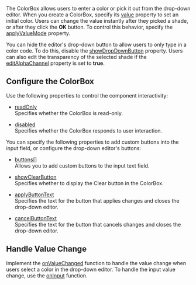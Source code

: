 The ColorBox allows users to enter a color or pick it out from the drop-down editor. When you create a ColorBox, specify its [value]() property to set an initial color. Users can change the value instantly after they picked a shade, or after they click the **OK** button. To control this behavior, specify the [applyValueMode]() property. 

You can hide the editor's drop-down button to allow users to only type in a color code. To do this, disable the [showDropDownButton]() property. Users can also edit the transparency of the selected shade if the [editAlphaChannel]() property is set to **true**.

## Configure the ColorBox

Use the following properties to control the component interactivity:

- [readOnly]()    
Specifies whether the ColorBox is read-only.

- [disabled]()    
Specifies whether the ColorBox responds to user interaction.

You can specify the following properties to add custom buttons into the input field, or configure the drop-down editor's buttons:

- [buttons[]]()    
Allows you to add custom buttons to the input text field.

- [showClearButton]()    
Specifies whether to display the Clear button in the ColorBox.

- [applyButtonText]()    
Specifies the text for the button that applies changes and closes the drop-down editor.

- [cancelButtonText]()    
Specifies the text for the button that cancels changes and closes the drop-down editor.

## Handle Value Change

Implement the [onValueChanged]() function to handle the value change when users select a color in the drop-down editor. To handle the input value change, use the [onInput]() function.